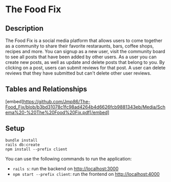 # The Food Fix

## Description

The Food Fix is a social media platform that allows users to come together as a community to share their favorite restaraunts, bars, coffee shops, recipes and more.  You can signup as a new user, visit the community board to see all posts that have been added by other users. As a user you can create new posts, as well as update and delete posts that belong to you. By clicking on a post, users can submit reviews for that post.  A user can delete reviews that they have submitted but can't delete other user reviews. 

## Tables and Relationships
[embed]https://github.com/Jmp86/The-Food_Fix/blob/b3bd31078c1fc98ad4264b4d6626fcb9881343eb/Media/Schema%20-%20The%20Food%20Fix.pdf[/embed]
## Setup

```
bundle install
rails db:create
npm install --prefix client
```

You can use the following commands to run the application:

- `rails s`: run the backend on [http://localhost:3000](http://localhost:3000)
- `npm start --prefix client`: run the frontend on
  [http://localhost:4000](http://localhost:4000)


[awesome readmes]: https://github.com/matiassingers/awesome-readme




